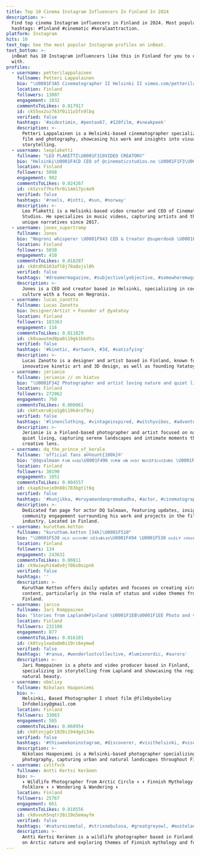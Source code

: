 ```yaml
---
title: Top 10 Cinema Instagram Influencers In Finland In 2024
description: >-
  Find top cinema Instagram influencers in Finland in 2024. Most popular
  hashtags: #finland #cinematic #keralaattraction.
platform: Instagram
hits: 10
text_top: See the most popular Instagram profiles on inBeat.
text_bottom: >-
  inBeat has 10 Instagram influencers like this in Finland for you to connect
  with.
profiles:
  - username: petterilappalainen
    fullname: Petteri Lappalainen
    bio: "\U0001F3A5 Cinematographer II Helsinki II vimeo.com/petterilappalainen"
    location: Finland
    followers: 13007
    engagement: 1032
    commentsToLikes: 0.017917
    id: ck55nx2oz763f0i11o5fn9lbq
    verified: false
    hashtags: '#aidostimin, #pentax67, #120film, #sneakpeek'
    description: >-
      Petteri Lappalainen is a Helsinki-based cinematographer specializing in
      film and photography, showcasing his work and insights into visual
      storytelling.
  - username: leoplaketti
    fullname: "LEO PLAKETTI\U0001F310VIDEO CREATOR©"
    bio: "Helsinki\U0001F4CD CEO of @cinematicstudios.no \U0001F1F3\U0001F1F4\U0001F4F7\U0001F1EB\U0001F1EE @dropout.jpg ғᴜʟʟᴛɪᴍᴇ ᴠɪᴅᴇᴏ ᴄʀᴇᴀᴛᴏʀ, 20yrs ʙᴇᴇɴ ʀᴇᴄᴏʀᴅɪɴɢ ᴜʀ ғᴀᴠᴏʀɪᴛᴇ ᴀʀᴛɪsᴛs sɪɴᴄᴇ 2017©️"
    location: Finland
    followers: 5098
    engagement: 902
    commentsToLikes: 0.024267
    id: ck5zrxf7hxfhr0i14m17pc4e9
    verified: false
    hashtags: '#reels, #intti, #sun, #norway'
    description: >-
      Leo Plaketti is a Helsinki-based video creator and CEO of Cinematic
      Studios. He specializes in music videos, capturing artists and their
      unique narratives since 2017.
  - username: jones_supertramp
    fullname: Jones
    bio: "Negroni whisperer \U0001F943 CEO & Creator @superdoob \U0001F4CD Helsinki, Finland"
    location: Finland
    followers: 5038
    engagement: 410
    commentsToLikes: 0.018287
    id: ck8tdh6103afl0j78a8ojsl0h
    verified: false
    hashtags: '#dreamermagazine, #subjectivelyobjective, #somewheremagazine, #ifyouleave'
    description: >-
      Jones is a CEO and creator based in Helsinki, specializing in cocktail
      culture with a focus on Negronis.
  - username: lucas_zanotto
    fullname: Lucas Zanotto
    bio: Designer/Artist + Founder of @yatatoy
    location: Finland
    followers: 183363
    engagement: 116
    commentsToLikes: 0.011829
    id: ck0uawatmd8pa0i19gk1bkdtu
    verified: false
    hashtags: '#kinetic, #artwork, #3d, #satisfying'
    description: >-
      Lucas Zanotto is a designer and artist based in Finland, known for his
      innovative kinetic art and 3D design, as well as founding Yatatoy.
  - username: jerianie
    fullname: jerianie // on hiatus
    bio: "\U0001F342 Photographer and artist loving nature and quiet living. \U0001F33E Don’t use my photos without permission."
    location: Finland
    followers: 272062
    engagement: 760
    commentsToLikes: 0.008061
    id: ck0txmro6jo1g0i19k4rof9xj
    verified: false
    hashtags: '#linenclothing, #vintageinspired, #witchyvibes, #adventurevisuals'
    description: >-
      Jerianie is a Finland-based photographer and artist focused on nature and
      quiet living, capturing serene landscapes and intimate moments through her
      creative lens.
  - username: dq_the_prince_of_kerala
    fullname: 'official fans a©©ount{100k}®'
    bio: "@dqsalmaan ғᴀɴ ᴘᴀɢᴇ\U0001F496 ᴛᴜʀɴ ᴏɴ ᴘᴏsᴛ ɴᴏᴛɪғɪᴄᴀᴛɪᴏɴs \U0001F4E3 ᴛᴏ ɢᴇᴛ ᴜᴘᴅᴀᴛᴇs ғᴀsᴛᴇʀ\U0001F4A5 sʜᴀʀᴇ , ʟɪᴋᴇ , ᴄᴏᴍᴍᴇɴᴛ \U0001F618 ᴛᴀɢ ᴍᴇ ɪɴ ʏᴏᴜʀ ᴘᴏsᴛ \U0001F64C"
    location: Finland
    followers: 30190
    engagement: 1051
    commentsToLikes: 0.004557
    id: ckap63seje9n60i783bgtit6q
    verified: false
    hashtags: '#kunjikka, #oruyamandanpremakadha, #actor, #cinematography'
    description: >-
      Dedicated fan page for actor DQ Salmaan, featuring updates, insights, and
      community engagement surrounding his work and projects in the film
      industry. Located in Finland.
  - username: kurutham.ketton
    fullname: "kurutham.ketton [34k]\U0001F510"
    bio: "\U0001F530 ᴏʟᴅ ᴀᴄᴄᴏᴜɴᴛ ᴅɪsᴀʙʟᴇᴅ\U0001F494 \U0001F530 ᴅᴀɪʟʏ ᴜᴘᴅᴀᴛɪᴏɴ \U0001F530 sᴛᴀᴛᴜs‹ᴛʜᴜɢᴠɪᴅᴇᴏs› \U0001F530 ᴠɪʀᴀʟ ᴠɪᴅᴇᴏs"
    location: Finland
    followers: 134
    engagement: 243631
    commentsToLikes: 0.00811
    id: ck9wiwyh14a0v0j786s0oipnk
    verified: false
    hashtags: ''
    description: >-
      Kurutham Ketton offers daily updates and focuses on creating viral
      content, particularly in the realm of status and video themes from
      Finland.
  - username: jarcce
    fullname: Jari Romppainen
    bio: "Stories from Lapland❄️Finland \U0001F1EB\U0001F1EE Photo and video production\U0001F3A5\U0001F4F7 @lumix PRO collaborator Contact⬇️ info@jarcce.fi o"
    location: Finland
    followers: 232108
    engagement: 877
    commentsToLikes: 0.016101
    id: ck0tvy1xwdadm0i19ri6eymwd
    verified: false
    hashtags: '#ranua, #wonderlustcollective, #lumixnordic, #aurora'
    description: >-
      Jari Romppainen is a photo and video producer based in Finland,
      specializing in storytelling from Lapland and showcasing the region’s
      natural beauty.
  - username: obelixy
    fullname: Nikolaos Haaponiemi
    bio: >-
      Helsinki, Based Photographer I shoot film @filmbyobelixy
      Infobelixy@gmail.com
    location: Finland
    followers: 33063
    engagement: 505
    commentsToLikes: 0.068954
    id: ck0tznjgdr1920i194dgdi34o
    verified: false
    hashtags: '#thisweekoninstagram, #discoverer, #visithelsinki, #visualgrams'
    description: >-
      Nikolaos Haaponiemi is a Helsinki-based photographer specializing in film
      photography, capturing urban and natural landscapes throughout Finland.
  - username: cvltfvck
    fullname: Antti Kertsi Keränen
    bio: >-
      ↟ Wildlife Photographer from Arctic Circle ↟ ↟ Finnish Mythology &
      Folklore ↟ ↟ Wondering & Wandering ↟
    location: Finland
    followers: 25767
    engagement: 661
    commentsToLikes: 0.010556
    id: ck0vvuh5nqtr20i19o5emayfm
    verified: false
    hashtags: '#natureismetal, #strixnebulosa, #greatgreyowl, #mustelanivalis'
    description: >-
      Antti Kertsi Keränen is a wildlife photographer based in Finland, focusing
      on Arctic nature and exploring themes of Finnish mythology and folklore.
---
```


